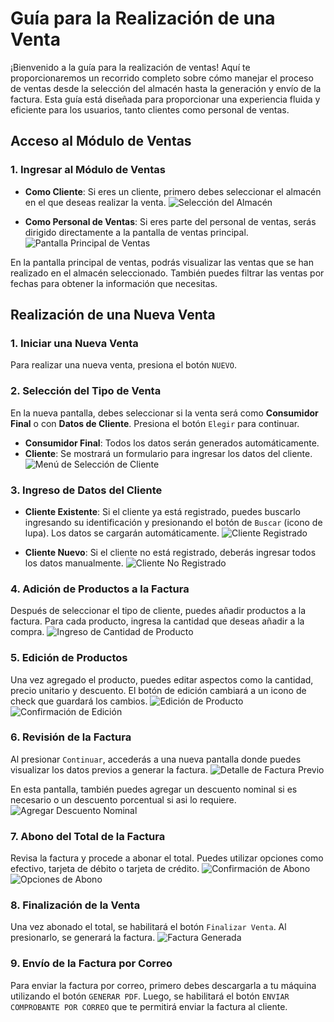 # **Guía para la Realización de una Venta**

¡Bienvenido a la guía para la realización de ventas! Aquí te proporcionaremos un recorrido completo sobre cómo manejar el proceso de ventas desde la selección del almacén hasta la generación y envío de la factura. Esta guía está diseñada para proporcionar una experiencia fluida y eficiente para los usuarios, tanto clientes como personal de ventas.

## **Acceso al Módulo de Ventas**

### **1. Ingresar al Módulo de Ventas**

- **Como Cliente**: Si eres un cliente, primero debes seleccionar el almacén en el que deseas realizar la venta.
   ![Selección del Almacén](../assets/images/almacenCliente.png)

- **Como Personal de Ventas**: Si eres parte del personal de ventas, serás dirigido directamente a la pantalla de ventas principal.
  ![Pantalla Principal de Ventas](../assets/images/ventasPrincipal.png)


En la pantalla principal de ventas, podrás visualizar las ventas que se han realizado en el almacén seleccionado. También puedes filtrar las ventas por fechas para obtener la información que necesitas.

## **Realización de una Nueva Venta**

### **1. Iniciar una Nueva Venta**

Para realizar una nueva venta, presiona el botón `NUEVO`.

### **2. Selección del Tipo de Venta**

En la nueva pantalla, debes seleccionar si la venta será como **Consumidor Final** o con **Datos de Cliente**. Presiona el botón `Elegir` para continuar.

- **Consumidor Final**: Todos los datos serán generados automáticamente.
- **Cliente**: Se mostrará un formulario para ingresar los datos del cliente.
  ![Menú de Selección de Cliente](../assets/images/clienteMenuElegir.png)

### **3. Ingreso de Datos del Cliente**

- **Cliente Existente**: Si el cliente ya está registrado, puedes buscarlo ingresando su identificación y presionando el botón de `Buscar` (icono de lupa). Los datos se cargarán automáticamente.
  ![Cliente Registrado](../assets/images/siexiste.png)

- **Cliente Nuevo**: Si el cliente no está registrado, deberás ingresar todos los datos manualmente.
  ![Cliente No Registrado](../assets/images/noexiste.png)


### **4. Adición de Productos a la Factura**

Después de seleccionar el tipo de cliente, puedes añadir productos a la factura. Para cada producto, ingresa la cantidad que deseas añadir a la compra.
  ![Ingreso de Cantidad de Producto](../assets/images/cantidad.png)

### **5. Edición de Productos**

Una vez agregado el producto, puedes editar aspectos como la cantidad, precio unitario y descuento. El botón de edición cambiará a un icono de check que guardará los cambios.
  ![Edición de Producto](../assets/images/editar1.png)
  ![Confirmación de Edición](../assets/images/editar2.png)

### **6. Revisión de la Factura**

Al presionar `Continuar`, accederás a una nueva pantalla donde puedes visualizar los datos previos a generar la factura.
  ![Detalle de Factura Previo](../assets/images/detalleFacturaPrevio.png)

En esta pantalla, también puedes agregar un descuento nominal si es necesario o un descuento porcentual si asi lo requiere.
  ![Agregar Descuento Nominal](../assets/images/descuentoNominal.png)

### **7. Abono del Total de la Factura**

Revisa la factura y procede a abonar el total. Puedes utilizar opciones como efectivo, tarjeta de débito o tarjeta de crédito.
  ![Confirmación de Abono](../assets/images/abono2.png)
  ![Opciones de Abono](../assets/images/abono1.png)

### **8. Finalización de la Venta**

Una vez abonado el total, se habilitará el botón `Finalizar Venta`. Al presionarlo, se generará la factura.
  ![Factura Generada](../assets/images/facturaPrueba.png)

### **9. Envío de la Factura por Correo**

Para enviar la factura por correo, primero debes descargarla a tu máquina utilizando el botón `GENERAR PDF`. Luego, se habilitará el botón `ENVIAR COMPROBANTE POR CORREO` que te permitirá enviar la factura al cliente.


